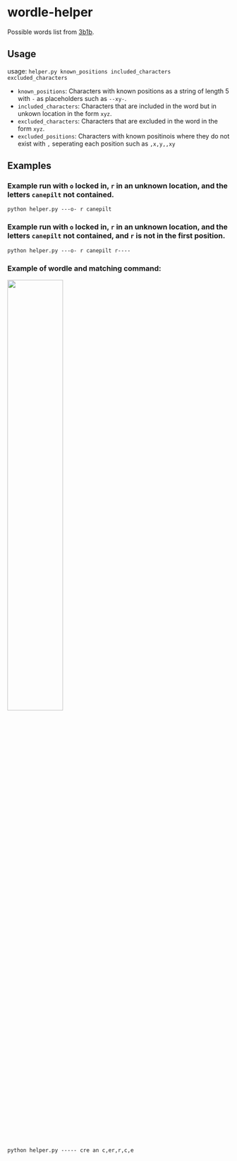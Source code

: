 # wordle-helper

Possible words list from [3b1b](https://github.com/3b1b/videos/tree/master/_2022/wordle).

## Usage

usage: `helper.py known_positions included_characters excluded_characters`

- `known_positions`: Characters with known positions as a string of length 5 with `-` as placeholders such as `--xy-`.
- `included_characters`: Characters that are included in the word but in unkown location in the form `xyz`.
- `excluded_characters`: Characters that are excluded in the word in the form `xyz`.
- `excluded_positions`: Characters with known positinois where they do not exist with `,` seperating each position such as `,x,y,,xy`

## Examples

### Example run with `o` locked in, `r` in an unknown location, and the letters `canepilt` not contained.

`python helper.py ---o- r canepilt`

### Example run with `o` locked in, `r` in an unknown location, and the letters `canepilt` not contained, and `r` is not in the first position.

`python helper.py ---o- r canepilt r----`

### Example of wordle and matching command:

<img src="https://user-images.githubusercontent.com/53503018/153552829-753d0ffd-82ac-4fc2-8e89-19a4a796104c.jpeg" width="50%"></img>

`python helper.py ----- cre an c,er,r,c,e`
